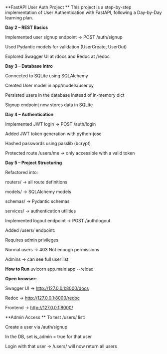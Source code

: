 **FastAPI User Auth Project
**
This project is a step-by-step implementation of User Authentication with FastAPI, following a Day-by-Day learning plan.

**Day 2 – REST Basics**

Implemented user signup endpoint → POST /auth/signup

Used Pydantic models for validation (UserCreate, UserOut)

Explored Swagger UI at /docs and Redoc at /redoc

**Day 3 – Database Intro**

Connected to SQLite using SQLAlchemy

Created User model in app/models/user.py

Persisted users in the database instead of in-memory dict

Signup endpoint now stores data in SQLite

**Day 4 – Authentication**

Implemented JWT login → POST /auth/login

Added JWT token generation with python-jose

Hashed passwords using passlib (bcrypt)

Protected route /users/me → only accessible with a valid token

**Day 5 – Project Structuring**

Refactored into:

routers/ → all route definitions

models/ → SQLAlchemy models

schemas/ → Pydantic schemas

services/ → authentication utilities

Implemented logout endpoint → POST /auth/logout

Added /users/ endpoint:

Requires admin privileges

Normal users → 403 Not enough permissions

Admins → can see full user list

**How to Run**
uvicorn app.main:app --reload


**Open browser:**

Swagger UI → http://127.0.0.1:8000/docs

Redoc → http://127.0.0.1:8000/redoc

Frontend → http://127.0.0.1:8000/

**Admin Access
**
To test /users/ list:

Create a user via /auth/signup

In the DB, set is_admin = true for that user

Login with that user → /users/ will now return all users
